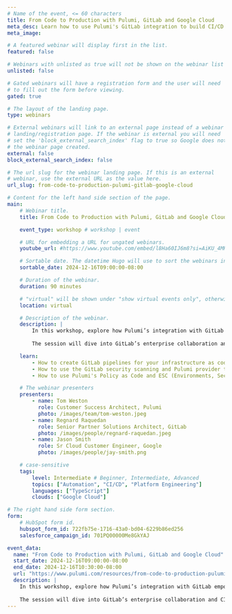 ```yaml
---
# Name of the event, <= 60 characters
title: From Code to Production with Pulumi, GitLab and Google Cloud
meta_desc: Learn how to use Pulumi's GitLab integration to build CI/CD pipelines, empowering teams to deliver software safely, reproducibly, and faster.
meta_image:

# A featured webinar will display first in the list.
featured: false

# Webinars with unlisted as true will not be shown on the webinar list
unlisted: false

# Gated webinars will have a registration form and the user will need
# to fill out the form before viewing.
gated: true

# The layout of the landing page.
type: webinars

# External webinars will link to an external page instead of a webinar
# landing/registration page. If the webinar is external you will need
# set the 'block_external_search_index' flag to true so Google does not index
# the webinar page created.
external: false
block_external_search_index: false

# The url slug for the webinar landing page. If this is an external
# webinar, use the external URL as the value here.
url_slug: from-code-to-production-pulumi-gitlab-google-cloud

# Content for the left hand side section of the page.
main:
    # Webinar title.
    title: From Code to Production with Pulumi, GitLab and Google Cloud

    event_type: workshop # workshop | event

    # URL for embedding a URL for ungated webinars.
    youtube_url: #https://www.youtube.com/embed/l8Ha60IJ6m8?si=AiKU_4MK3w3aAE_l?rel=0

    # Sortable date. The datetime Hugo will use to sort the webinars in date order.
    sortable_date: 2024-12-16T09:00:00-08:00

    # Duration of the webinar.
    duration: 90 minutes

    # "virtual" will be shown under "show virtual events only", otherwise shown as City, State (seattle, wa)
    location: virtual

    # Description of the webinar.
    description: |
        In this workshop, explore how Pulumi’s integration with GitLab empowers teams to create robust CI/CD pipelines for managing cloud infrastructure on Google Cloud. You’ll learn to leverage Pulumi’s declarative Infrastructure as Code (IaC) for provisioning and scaling resources, along with GitLab's DevSecOps platform..
        
        The session will dive into GitLab’s enterprise collaboration and CI/CD pipelines, including automated security checks for infrastructure. Attendees will gain hands-on experience with secrets management and automated deployments, using ESC secrets for enhanced security. By the end, you’ll be equipped to streamline infrastructure and application delivery across teams, reducing complexity and risk while maximizing flexibility and control.

    learn:
        - How to create GitLab pipelines for your infrastructure as code on Google Cloud (GCP).
        - How to use the GitLab security scanning and Pulumi provider to manage your GitLab resources.
        - How to use Pulumi's Policy as Code and ESC (Environments, Secrets, and Config) to improve your organization's security posture.

    # The webinar presenters
    presenters:
        - name: Tom Weston
          role: Customer Success Architect, Pulumi
          photo: /images/team/tom-weston.jpeg
        - name: Regnard Raquedan
          role: Senior Partner Solutions Architect, GitLab
          photo: /images/people/regnard-raquedan.jpeg
        - name: Jason Smith
          role: Sr Cloud Customer Engineer, Google
          photo: /images/people/jay-smith.png

    # case-sensitive
    tags:
        level: Intermediate # Beginner, Intermediate, Advanced
        topics: ["Automation", "CI/CD", "Platform Engineering"]
        languages: ["TypeScript"]
        clouds: ["Google Cloud"]

# The right hand side form section.
form:
    # HubSpot form id.
    hubspot_form_id: 722fb75e-1716-43a0-bd04-6229b86ed256
    salesforce_campaign_id: 701PQ00000Me8GkYAJ

event_data:
  name: "From Code to Production with Pulumi, GitLab and Google Cloud"
  start_date: 2024-12-16T09:00:00-08:00
  end_date: 2024-12-16T10:30:00-08:00
  url: "https://www.pulumi.com/resources/from-code-to-production-pulumi-gitlab-google-cloud/"
  description: |
    In this workshop, explore how Pulumi’s integration with GitLab empowers teams to create robust CI/CD pipelines for managing cloud infrastructure on Google Cloud. You’ll learn to leverage Pulumi’s declarative Infrastructure as Code (IaC) for provisioning and scaling resources, along with GitLab's DevSecOps platform..
        
    The session will dive into GitLab’s enterprise collaboration and CI/CD pipelines, including automated security checks for infrastructure. Attendees will gain hands-on experience with secrets management and automated deployments, using ESC secrets for enhanced security. By the end, you’ll be equipped to streamline infrastructure and application delivery across teams, reducing complexity and risk while maximizing flexibility and control.
---
```

